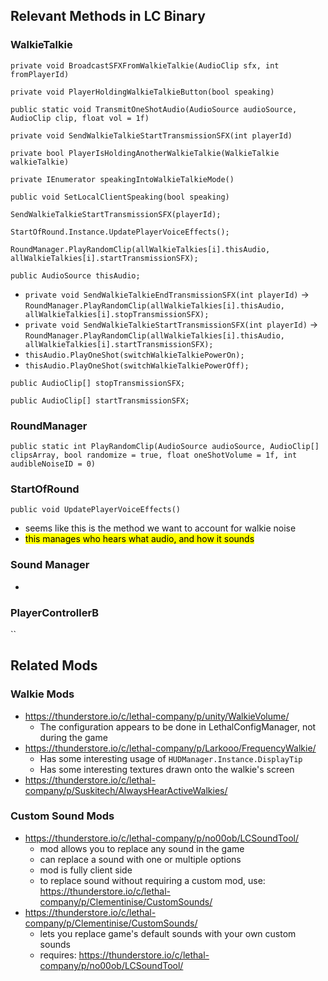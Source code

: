 ## Relevant Methods in LC Binary

### WalkieTalkie
`private void BroadcastSFXFromWalkieTalkie(AudioClip sfx, int fromPlayerId)`

`private void PlayerHoldingWalkieTalkieButton(bool speaking)`

`public static void TransmitOneShotAudio(AudioSource audioSource, AudioClip clip, float vol = 1f)`

`private void SendWalkieTalkieStartTransmissionSFX(int playerId)`

`private bool PlayerIsHoldingAnotherWalkieTalkie(WalkieTalkie walkieTalkie)`

`private IEnumerator speakingIntoWalkieTalkieMode()`

`public void SetLocalClientSpeaking(bool speaking)`

`SendWalkieTalkieStartTransmissionSFX(playerId);`

`StartOfRound.Instance.UpdatePlayerVoiceEffects();`

`RoundManager.PlayRandomClip(allWalkieTalkies[i].thisAudio, allWalkieTalkies[i].startTransmissionSFX);`

`public AudioSource thisAudio;`
- `private void SendWalkieTalkieEndTransmissionSFX(int playerId)` -> `RoundManager.PlayRandomClip(allWalkieTalkies[i].thisAudio, allWalkieTalkies[i].stopTransmissionSFX);`
- `private void SendWalkieTalkieStartTransmissionSFX(int playerId)` -> `RoundManager.PlayRandomClip(allWalkieTalkies[i].thisAudio, allWalkieTalkies[i].startTransmissionSFX);`
- `thisAudio.PlayOneShot(switchWalkieTalkiePowerOn);`
- `thisAudio.PlayOneShot(switchWalkieTalkiePowerOff);`


`public AudioClip[] stopTransmissionSFX;`

`public AudioClip[] startTransmissionSFX;`


### RoundManager

`public static int PlayRandomClip(AudioSource audioSource, AudioClip[] clipsArray, bool randomize = true, float oneShotVolume = 1f, int audibleNoiseID = 0)`

### StartOfRound

`public void UpdatePlayerVoiceEffects()`
- seems like this is the method we want to account for walkie noise
- <mark>this manages who hears what audio, and how it sounds</mark>

### Sound Manager
- 


### PlayerControllerB

``


## Related Mods

### Walkie Mods
- https://thunderstore.io/c/lethal-company/p/unity/WalkieVolume/
  - The configuration appears to be done in LethalConfigManager, not during the game
- https://thunderstore.io/c/lethal-company/p/Larkooo/FrequencyWalkie/
  - Has some interesting usage of `HUDManager.Instance.DisplayTip`
  - Has some interesting textures drawn onto the walkie's screen
- https://thunderstore.io/c/lethal-company/p/Suskitech/AlwaysHearActiveWalkies/

### Custom Sound Mods
- https://thunderstore.io/c/lethal-company/p/no00ob/LCSoundTool/
  - mod allows you to replace any sound in the game
  - can replace a sound with one or multiple options
  - mod is fully client side
  - to replace sound without requiring a custom mod, use: https://thunderstore.io/c/lethal-company/p/Clementinise/CustomSounds/
- https://thunderstore.io/c/lethal-company/p/Clementinise/CustomSounds/
  - lets you replace game's default sounds with your own custom sounds
  - requires: https://thunderstore.io/c/lethal-company/p/no00ob/LCSoundTool/